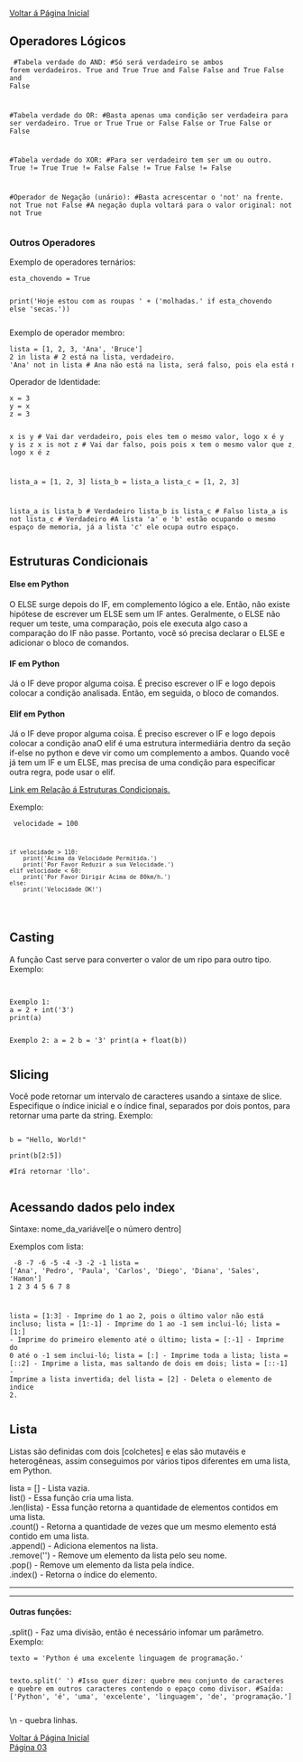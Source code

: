 <a href="README.md" target="_self"  rel="prev">Voltar á Página Inicial</a>

## Operadores Lógicos
<code><pre>
#Tabela verdade do AND:
#Só será verdadeiro se ambos forem verdadeiros.
True and True
True and False
False and True
False and False

#Tabela verdade do OR:
#Basta apenas uma condição ser verdadeira para ser verdadeiro.
True or True
True or False
False or True
False or False

#Tabela verdade do XOR:
#Para ser verdadeiro tem ser um ou outro.
True != True
True != False
False != True
False != False

#Operador de Negação (unário):
#Basta acrescentar o 'not' na frente.
not True
not False
#A negação dupla voltará para o valor original:
not not True
</pre></code>

### Outros Operadores

<p>Exemplo de operadores ternários:</p>
<code><pre>
esta_chovendo = True

print('Hoje estou com as roupas ' + ('molhadas.' if esta_chovendo else 'secas.'))
</pre></code>

<p>Exemplo de operador membro:</p>
<code><pre>
lista = [1, 2, 3, 'Ana', 'Bruce']
2 in lista # 2 está na lista, verdadeiro.
'Ana' not in lista # Ana não está na lista, será falso, pois ela está na lista.
</pre></code>

<p>Operador de Identidade:</p>
<code><pre>
x = 3
y = x 
z = 3

x is y # Vai dar verdadeiro, pois eles tem o mesmo valor, logo x é y 
y is z
x is not z # Vai dar falso, pois pois x tem o mesmo valor que z, logo  x é z 

lista_a = [1, 2, 3]
lista_b = lista_a
lista_c = [1, 2, 3]

lista_a is lista_b # Verdadeiro
lista_b is lista_c # Falso
lista_a is not lista_c # Verdadeiro
#A lista 'a' e 'b' estão ocupando o mesmo espaço de memoria, já a lista 'c' ele ocupa outro espaço.
</pre></code>

<h2>Estruturas Condicionais</h2>

<h4>Else em Python</h4>
<p>O ELSE surge depois do IF, em complemento lógico a ele. Então, não existe hipótese de escrever um ELSE sem um IF antes. Geralmente, o ELSE não requer um teste, uma comparação, pois ele executa algo caso a comparação do IF não passe. Portanto, você só precisa declarar o ELSE e adicionar o bloco de comandos. </p>

<h4>IF em Python</h4>
<p>Já o IF deve propor alguma coisa. É preciso escrever o IF e logo depois colocar a condição analisada. Então, em seguida, o bloco de comandos. </p>

<h4>Elif em Python</h4>
<p>Já o IF deve propor alguma coisa. É preciso escrever o IF e logo depois colocar a condição anaO elif é uma estrutura intermediária dentro da seção if-else no python e deve vir como um complemento a ambos. Quando você já tem um IF e um ELSE, mas precisa de uma condição para especificar outra regra, pode usar o elif.</p>
<a href="https://www.hashtagtreinamentos.com/estruturas-condicionais-no-python?gclid=EAIaIQobChMI8aiIzL3z_QIVGneRCh1Lvgn7EAAYASAAEgKGqPD_BwE" target="_blank">Link em Relação á Estruturas Condicionais.</a>
<p>Exemplo:</p>

<code><pre>
    velocidade = 100

    if velocidade > 110:
        print('Acima da Velocidade Permitida.')
        print('Por Favor Reduzir a sua Velocidade.')
    elif velocidade < 60:
        print('Por Favor Dirigir Acima de 80km/h.')
    else:
        print('Velocidade OK!')
</pre></code>

<h2>Casting</h2>
<p>A função Cast serve para converter o valor de um ripo para outro tipo. Exemplo:</p><br>
<code><pre>
Exemplo 1:    
a = 2 + int('3')
print(a)

Exemplo 2: 
a = 2
b = '3'
print(a + float(b))
</pre></code>

## Slicing

Você pode retornar um intervalo de caracteres usando a sintaxe de slice.
Especifique o índice inicial e o índice final, separados por dois pontos, para retornar uma parte da string.
Exemplo:

<p><pre><code>
b = "Hello, World!" <br>
print(b[2:5]) <br>
#Irá retornar 'llo'. <br>
</pre></code></p>

## Acessando dados pelo index
Sintaxe: nome_da_variável[e o número dentro]<br>

Exemplos com lista:
<code><pre>
          -8      -7       -6       -5        -4       -3       -2        -1
lista = ['Ana', 'Pedro', 'Paula', 'Carlos', 'Diego', 'Diana', 'Sales', 'Hamon']
           1       2         3        4         5        6       7         8

lista = [1:3]   - Imprime do 1 ao 2, pois o último valor não está incluso;
lista = [1:-1]  - Imprime do 1 ao -1 sem inclui-ló;
lista = [1:]    - Imprime do primeiro elemento até o último;
lista = [:-1]   - Imprime do 0 até o -1 sem inclui-ló;
lista = [:]     - Imprime toda a lista;
lista = [::2]   - Imprime a lista, mas saltando de dois em dois;
lista = [::-1]  - Imprime a lista invertida;
del lista = [2] - Deleta o elemento de indice 2.
</pre></code>

<h2>Lista</h2>

Listas são definidas com dois [colchetes] e elas são mutavéis e heterogêneas, assim conseguimos por vários tipos diferentes em uma lista, em Python.  

lista = [] - Lista vazia. <br>
list() - Essa função cria uma lista. <br>
.len(lista) - Essa função retorna a quantidade de elementos contidos em uma lista. <br>
.count() - Retorna a quantidade de vezes que um mesmo elemento está  contido em uma lista. <br>
.append() - Adiciona elementos na lista. <br>
.remove('') - Remove um elemento da lista pelo seu nome. <br>
.pop() - Remove um elemento da lista pela índice. <br>
.index() - Retorna o índice do elemento. <br>


--------------------------------------------------------------------
--------------------------------------------------------------------
#### Outras funções:
.split() - Faz uma divisão, então é necessário infomar um parâmetro.<br>
Exemplo:<br>
<p><code><pre>
texto = 'Python é uma excelente linguagem de programação.'

texto.split(' ')
#Isso quer dizer: quebre meu conjunto de caracteres e quebre em outros caracteres contendo o epaço como divisor. 
#Saída: ['Python', 'é', 'uma', 'excelente', 'linguagem', 'de', 'programação.']
</pre></code></p>
\n - quebra linhas.



<!-- Estudar sobre Builtins
Ele é um modulo disponivel para nós. Para acessar digite: __builtins__ -->

<a href="README.md" target="_self"  rel="prev">Voltar á Página Inicial</a><br>
<a href="pagina_03.md" target="_self"  rel="prev">Página 03</a>
